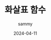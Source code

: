 ---
date: 2024-04-11
layout: post
title: 화살표 함수
subtitle:  
image: 
  ''
optimized_image:    
  ''
category: blog
tags: [ Javascript, function, arrow ]
author: sammy
paginate: true
---